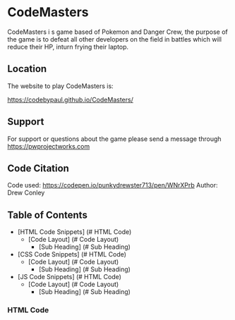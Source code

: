 # CodeMasters
CodeMasters i s game based of Pokemon and Danger Crew, the purpose of the game is to defeat all other developers on the field in battles which will reduce their HP, inturn frying their laptop.

## Location
The website to play CodeMasters is:

https://codebypaul.github.io/CodeMasters/


## Support
For support or questions about the game please send a message through https://pwprojectworks.com 

## Code Citation
Code used:
https://codepen.io/punkydrewster713/pen/WNrXPrb
Author: Drew Conley

## Table of Contents
- [HTML Code Snippets] (# HTML Code)
    * [Code Layout] (# Code Layout)
        + [Sub Heading] (# Sub Heading)
- [CSS Code Snippets] (# HTML Code)
    * [Code Layout] (# Code Layout)
        + [Sub Heading] (# Sub Heading)
- [JS Code Snippets] (# HTML Code)
    * [Code Layout] (# Code Layout)
        + [Sub Heading] (# Sub Heading)


### HTML Code